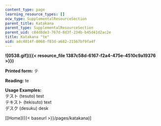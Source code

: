 ```yaml
---
content_type: page
learning_resource_types: []
ocw_type: SupplementalResourceSection
parent_title: Katakana
parent_type: SupplementalResourceSection
parent_uid: c84d8de3-767d-8d3f-234b-b45d41d2ac2e
title: Katakana "te"
uid: adc4014f-8068-f03d-a682-21567bf9fa4f
---
```


**![0538.gif]({{< resource_file 1387c58d-6167-f2a4-475e-4510c9a19376 >}})**

**Printed form:** テ

**Reading:** te

**Usage Examples:**  
テスト (tesuto) test  
テキスト (tekisuto) text  
デスク (desuku) desk

\[[Home]({{< baseurl >}}/pages/katakana)\]